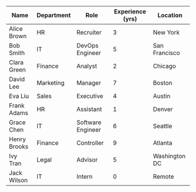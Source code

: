 | Name         | Department   | Role             | Experience (yrs) | Location    |
|--------------|--------------|------------------|------------------|-------------|
| Alice Brown  | HR           | Recruiter        | 3                | New York    |
| Bob Smith    | IT           | DevOps Engineer  | 5                | San Francisco |
| Clara Green  | Finance      | Analyst          | 2                | Chicago     |
| David Lee    | Marketing    | Manager          | 7                | Boston      |
| Eva Liu      | Sales        | Executive        | 4                | Austin      |
| Frank Adams  | HR           | Assistant        | 1                | Denver      |
| Grace Chen   | IT           | Software Engineer| 6                | Seattle     |
| Henry Brooks | Finance      | Controller       | 9                | Atlanta     |
| Ivy Tran     | Legal        | Advisor          | 5                | Washington DC |
| Jack Wilson  | IT           | Intern           | 0                | Remote      |
